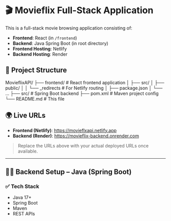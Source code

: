 # 🎬 Movieflix Full-Stack Application

This is a full-stack movie browsing application consisting of:

- **Frontend**: React (in `/frontend`)
- **Backend**: Java Spring Boot (in root directory)
- **Frontend Hosting**: Netlify
- **Backend Hosting**: Render

## 📁 Project Structure

MovieflixAPI/
├── frontend/ # React frontend application
│ ├── src/
│ ├── public/
│ │ └── _redirects # For Netlify routing
│ ├── package.json
│ └── ...
├── src/ # Spring Boot backend
├── pom.xml # Maven project config
└── README.md # This file

## 🌍 Live URLs

- **Frontend (Netlify)**: https://movieflxapi.netlify.app
- **Backend (Render)**: https://movieflix-backend.onrender.com

> Replace the URLs above with your actual deployed URLs once available.

---

## 🧑‍💻 Backend Setup – Java (Spring Boot)

### ✅ Tech Stack

- Java 17+
- Spring Boot
- Maven
- REST APIs
